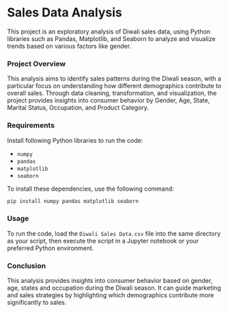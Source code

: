 # Sales Data Analysis

This project is an exploratory analysis of Diwali sales data, using Python libraries such as Pandas, Matplotlib, and Seaborn to analyze and visualize trends based on various factors like gender.

### Project Overview

This analysis aims to identify sales patterns during the Diwali season, with a particular focus on understanding how different demographics contribute to overall sales. Through data cleaning, transformation, and visualization, the project provides insights into consumer behavior by Gender, Age, State, Marital Status, Occupation, and Product Category.

### Requirements

Install following Python libraries to run the code:

- `numpy`
- `pandas`
- `matplotlib`
- `seaborn`

To install these dependencies, use the following command:

```sh
pip install numpy pandas matplotlib seaborn
```

### Usage

To run the code, load the `Diwali Sales Data.csv` file into the same directory as your script, then execute the script in a Jupyter notebook or your preferred Python environment.

### Conclusion

This analysis provides insights into consumer behavior based on gender, age, states and occupation during the Diwali season. It can guide marketing and sales strategies by highlighting which demographics contribute more significantly to sales.
